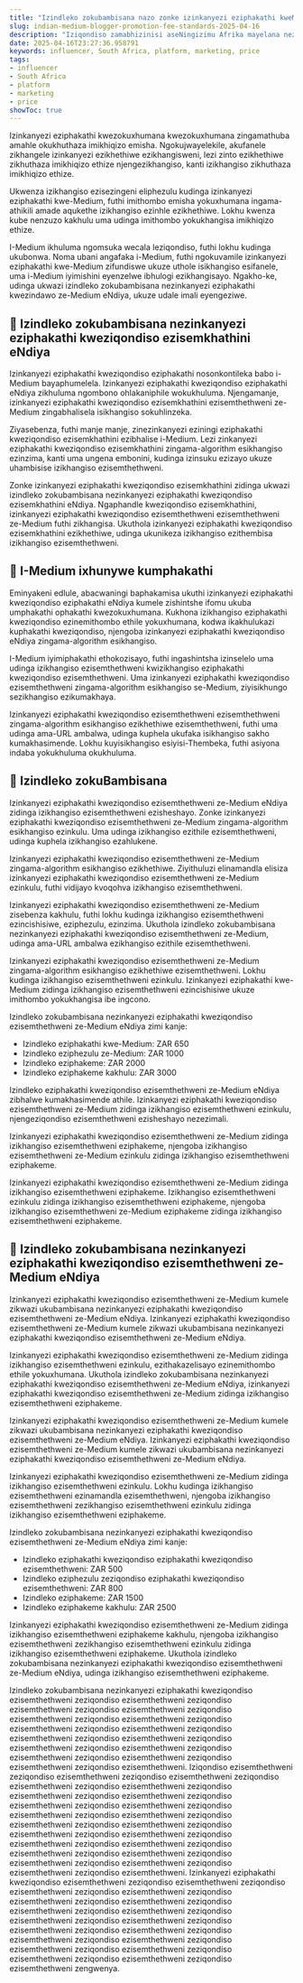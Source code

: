 ```yaml
---
title: "Izindleko zokubambisana nazo zonke izinkanyezi eziphakathi kweMedium eNdiya"
slug: indian-medium-blogger-promotion-fee-standards-2025-04-16
description: "Iziqondiso zamabhizinisi aseNingizimu Afrika mayelana nezindleko zokubambisana nezinkanyezi ze-Medium eNdiya"
date: 2025-04-16T23:27:36.958791
keywords: influencer, South Africa, platform, marketing, price
tags:
- influencer
- South Africa
- platform
- marketing
- price
showToc: true
---
```


Izinkanyezi eziphakathi kwezokuxhumana kwezokuxhumana zingamathuba amahle okukhuthaza imikhiqizo emisha. Ngokujwayelekile, akufanele zikhangele izinkanyezi ezikhethiwe ezikhangisweni, lezi zinto ezikhethiwe zikhuthaza imikhiqizo ethize njengezikhangiso, kanti izikhangiso zikhuthaza imikhiqizo ethize.

Ukwenza izikhangiso ezisezingeni eliphezulu kudinga izinkanyezi eziphakathi kwe-Medium, futhi imithombo emisha yokuxhumana ingama-athikili amade aqukethe izikhangiso ezinhle ezikhethiwe. Lokhu kwenza kube nenzuzo kakhulu uma udinga imithombo yokukhangisa imikhiqizo ethize.

I-Medium ikhuluma ngomsuka wecala leziqondiso, futhi lokhu kudinga ukubonwa. Noma ubani angafaka i-Medium, futhi ngokuvamile izinkanyezi eziphakathi kwe-Medium zifundiswe ukuze uthole isikhangiso esifanele, uma i-Medium iyimishini eyenzelwe ibhulogi ezikhangisayo. Ngakho-ke, udinga ukwazi izindleko zokubambisana nezinkanyezi eziphakathi kwezindawo ze-Medium eNdiya, ukuze udale imali eyengeziwe.

## 📢 Izindleko zokubambisana nezinkanyezi eziphakathi kweziqondiso ezisemkhathini eNdiya

Izinkanyezi eziphakathi kweziqondiso eziphakathi nosonkontileka babo i-Medium bayaphumelela. Izinkanyezi eziphakathi kweziqondiso eziphakathi eNdiya zikhuluma ngombono ohlakaniphile wokukhuluma. Njengamanje, izinkanyezi eziphakathi kweziqondiso ezisemkhathini ezisemthethweni ze-Medium zingabhalisela isikhangiso sokuhlinzeka.

Ziyasebenza, futhi manje manje, zinezinkanyezi eziningi eziphakathi kweziqondiso ezisemkhathini ezibhalise i-Medium. Lezi zinkanyezi eziphakathi kweziqondiso ezisemkhathini zingama-algorithm esikhangiso ezinzima, kanti uma ungena embonini, kudinga izinsuku ezizayo ukuze uhambisise izikhangiso ezisemthethweni.

Zonke izinkanyezi eziphakathi kweziqondiso ezisemkhathini zidinga ukwazi izindleko zokubambisana nezinkanyezi eziphakathi kweziqondiso ezisemkhathini eNdiya. Ngaphandle kweziqondiso ezisemkhathini, izinkanyezi eziphakathi kweziqondiso ezisemthethweni ezisemthethweni ze-Medium futhi zikhangisa. Ukuthola izinkanyezi eziphakathi kweziqondiso ezisemkhathini ezikhethiwe, udinga ukunikeza izikhangiso ezithembisa izikhangiso ezisemthethweni.

## 📢 I-Medium ixhunywe kumphakathi

Eminyakeni edlule, abacwaningi baphakamisa ukuthi izinkanyezi eziphakathi kweziqondiso eziphakathi eNdiya kumele zishintshe ifomu ukuba umphakathi ophakathi kwezokuxhumana. Kukhona izikhangiso eziphakathi kweziqondiso ezinemithombo ethile yokuxhumana, kodwa ikakhulukazi kuphakathi kweziqondiso, njengoba izinkanyezi eziphakathi kweziqondiso eNdiya zingama-algorithm esikhangiso.

I-Medium iyimiphakathi ethokozisayo, futhi ingashintsha izinselelo uma udinga izikhangiso ezisemthethweni kwizikhangiso eziphakathi kweziqondiso ezisemthethweni. Uma izinkanyezi eziphakathi kweziqondiso ezisemthethweni zingama-algorithm esikhangiso se-Medium, ziyisikhungo sezikhangiso ezikumakhaya.

Izinkanyezi eziphakathi kweziqondiso ezisemthethweni ezisemthethweni zingama-algorithm esikhangiso ezikhethiwe ezisemthethweni, futhi uma udinga ama-URL ambalwa, udinga kuphela ukufaka isikhangiso sakho kumakhasimende. Lokhu kuyisikhangiso esiyisi-Thembeka, futhi asiyona indaba yokukhuluma okukhuluma.

## 📢 Izindleko zokuBambisana
Izinkanyezi eziphakathi kweziqondiso ezisemthethweni ze-Medium eNdiya zidinga izikhangiso ezisemthethweni ezisheshayo. Zonke izinkanyezi eziphakathi kweziqondiso ezisemthethweni ze-Medium zingama-algorithm esikhangiso ezinkulu. Uma udinga izikhangiso ezithile ezisemthethweni, udinga kuphela izikhangiso ezahlukene.

Izinkanyezi eziphakathi kweziqondiso ezisemthethweni ze-Medium zingama-algorithm esikhangiso ezikhethiwe. Ziyithuluzi elinamandla elisiza izinkanyezi eziphakathi kweziqondiso ezisemthethweni ze-Medium ezinkulu, futhi vidijayo kvoqohva izikhangiso ezisemthethweni.

Izinkanyezi eziphakathi kweziqondiso ezisemthethweni ze-Medium zisebenza kakhulu, futhi lokhu kudinga izikhangiso ezisemthethweni ezincishisiwe, eziphezulu, ezinzima. Ukuthola izindleko zokubambisana nezinkanyezi eziphakathi kweziqondiso ezisemthethweni ze-Medium, udinga ama-URL ambalwa ezikhangiso ezithile ezisemthethweni.

Izinkanyezi eziphakathi kweziqondiso ezisemthethweni ze-Medium zingama-algorithm esikhangiso ezikhethiwe ezisemthethweni. Lokhu kudinga izikhangiso ezisemthethweni ezinkulu. Izinkanyezi eziphakathi kwe-Medium zidinga izikhangiso ezisemthethweni ezincishisiwe ukuze imithombo yokukhangisa ibe ingcono.

Izindleko zokubambisana nezinkanyezi eziphakathi kweziqondiso ezisemthethweni ze-Medium eNdiya zimi kanje:
- Izindleko eziphakathi kwe-Medium: ZAR 650
- Izindleko eziphezulu ze-Medium: ZAR 1000
- Izindleko eziphakeme: ZAR 2000
- Izindleko eziphakeme kakhulu: ZAR 3000

Izindleko eziphakathi kweziqondiso ezisemthethweni ze-Medium eNdiya zibhalwe kumakhasimende athile. Izinkanyezi eziphakathi kweziqondiso ezisemthethweni ze-Medium zidinga izikhangiso ezisemthethweni ezinkulu, njengeziqondiso ezisemthethweni ezisheshayo nezezimali.

Izinkanyezi eziphakathi kweziqondiso ezisemthethweni ze-Medium zidinga izikhangiso ezisemthethweni eziphakeme, njengoba izikhangiso ezisemthethweni ze-Medium ezinkulu zidinga izikhangiso ezisemthethweni eziphakeme.

Izinkanyezi eziphakathi kweziqondiso ezisemthethweni ze-Medium zidinga izikhangiso ezisemthethweni eziphakeme. Izikhangiso ezisemthethweni ezinkulu zidinga izikhangiso ezisemthethweni eziphakeme, njengoba izikhangiso ezisemthethweni ze-Medium eziphakeme zidinga izikhangiso ezisemthethweni eziphakeme.

## 📢 Izindleko zokubambisana nezinkanyezi eziphakathi kweziqondiso ezisemthethweni ze-Medium eNdiya
Izinkanyezi eziphakathi kweziqondiso ezisemthethweni ze-Medium kumele zikwazi ukubambisana nezinkanyezi eziphakathi kweziqondiso ezisemthethweni ze-Medium eNdiya. Izinkanyezi eziphakathi kweziqondiso ezisemthethweni ze-Medium kumele zikwazi ukubambisana nezinkanyezi eziphakathi kweziqondiso ezisemthethweni ze-Medium eNdiya.

Izinkanyezi eziphakathi kweziqondiso ezisemthethweni ze-Medium zidinga izikhangiso ezisemthethweni ezinkulu, ezithakazelisayo ezinemithombo ethile yokuxhumana. Ukuthola izindleko zokubambisana nezinkanyezi eziphakathi kweziqondiso ezisemthethweni ze-Medium eNdiya, izinkanyezi eziphakathi kweziqondiso ezisemthethweni ze-Medium zidinga izikhangiso ezisemthethweni eziphakeme.

Izinkanyezi eziphakathi kweziqondiso ezisemthethweni ze-Medium kumele zikwazi ukubambisana nezinkanyezi eziphakathi kweziqondiso ezisemthethweni ze-Medium eNdiya. Izinkanyezi eziphakathi kweziqondiso ezisemthethweni ze-Medium kumele zikwazi ukubambisana nezinkanyezi eziphakathi kweziqondiso ezisemthethweni ze-Medium eNdiya.

Izinkanyezi eziphakathi kweziqondiso ezisemthethweni ze-Medium zidinga izikhangiso ezisemthethweni ezinkulu. Lokhu kudinga izikhangiso ezisemthethweni ezinamandla ezisemthethweni, njengoba izikhangiso ezisemthethweni zezikhangiso ezisemthethweni ezinkulu zidinga izikhangiso ezisemthethweni eziphakeme.

Izindleko zokubambisana nezinkanyezi eziphakathi kweziqondiso ezisemthethweni ze-Medium eNdiya zimi kanje:
- Izindleko eziphakathi kweziqondiso eziphakathi kweziqondiso ezisemthethweni: ZAR 500
- Izindleko eziphezulu zeziqondiso eziphakathi kweziqondiso ezisemthethweni: ZAR 800
- Izindleko eziphakeme: ZAR 1500
- Izindleko eziphakeme kakhulu: ZAR 2500

Izinkanyezi eziphakathi kweziqondiso ezisemthethweni ze-Medium zidinga izikhangiso ezisemthethweni eziphakeme kakhulu, njengoba izikhangiso ezisemthethweni zezikhangiso ezisemthethweni ezinkulu zidinga izikhangiso ezisemthethweni eziphakeme. Ukuthola izindleko zokubambisana nezinkanyezi eziphakathi kweziqondiso ezisemthethweni ze-Medium eNdiya, udinga izikhangiso ezisemthethweni eziphakeme.

Izindleko zokubambisana nezinkanyezi eziphakathi kweziqondiso ezisemthethweni zeziqondiso ezisemthethweni zeziqondiso ezisemthethweni zeziqondiso ezisemthethweni zeziqondiso ezisemthethweni zeziqondiso ezisemthethweni zeziqondiso ezisemthethweni zeziqondiso ezisemthethweni zeziqondiso ezisemthethweni zeziqondiso ezisemthethweni zeziqondiso ezisemthethweni zeziqondiso ezisemthethweni zeziqondiso ezisemthethweni zeziqondiso ezisemthethweni zeziqondiso ezisemthethweni zeziqondiso ezisemthethweni. Iziqondiso ezisemthethweni zeziqondiso ezisemthethweni zeziqondiso ezisemthethweni zeziqondiso ezisemthethweni zeziqondiso ezisemthethweni zeziqondiso ezisemthethweni zeziqondiso ezisemthethweni zeziqondiso ezisemthethweni zeziqondiso ezisemthethweni zeziqondiso ezisemthethweni zeziqondiso ezisemthethweni zeziqondiso ezisemthethweni zeziqondiso ezisemthethweni zeziqondiso ezisemthethweni zeziqondiso ezisemthethweni zeziqondiso ezisemthethweni zeziqondiso ezisemthethweni zeziqondiso ezisemthethweni zeziqondiso ezisemthethweni zeziqondiso ezisemthethweni zeziqondiso ezisemthethweni zeziqondiso ezisemthethweni zeziqondiso ezisemthethweni. Izinkanyezi eziphakathi kweziqondiso ezisemthethweni zeziqondiso ezisemthethweni zeziqondiso ezisemthethweni zeziqondiso ezisemthethweni zeziqondiso ezisemthethweni zeziqondiso ezisemthethweni zeziqondiso ezisemthethweni zeziqondiso ezisemthethweni zeziqondiso ezisemthethweni zeziqondiso ezisemthethweni zeziqondiso ezisemthethweni zeziqondiso ezisemthethweni zeziqondiso ezisemthethweni zeziqondiso ezisemthethweni zeziqondiso ezisemthethweni zeziqondiso ezisemthethweni zeziqondiso ezisemthethweni zeziqondiso ezisemthethweni zeziqondiso ezisemthethweni zengwenya.